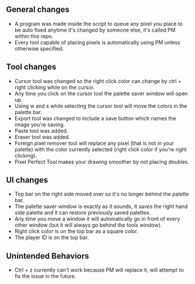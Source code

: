 ## General changes

* A program was made inside the script to queue any pixel you place to be auto fixed anytime it's changed by someone else, it's called PM within this repo.
* Every tool capable of placing pixels is automatically using PM unless otherwise specified.

## Tool changes

* Cursor tool was changed so the right click color can change by ctrl + right clicking while on the cursor.
* Any time you click on the cursor tool the palette saver window will open up.
* Using w and s while selecting the cursor tool will move the colors in the palette bar.
* Export tool was changed to include a save button which names the image you're saving.
* Paste tool was added.
* Eraser tool was added.
* Foreign pixel remover tool will replace any pixel (that is not in your palette) with the color currently selected (right click color if you're right clicking).
* Pixel Perfect Tool makes your drawing smoother by not placing doubles.

## UI changes

* Top bar on the right side moved over so it's no longer behind the palette bar.
* The palette saver window is exactly as it sounds, it saves the right hand side palette and it can restore previously saved palettes.
* Any time you move a window it will automatically go in front of every other window (but it will always go behind the tools window).
* Right click color is on the top bar as a square color.
* The player ID is on the top bar.

## Unintended Behaviors

* Ctrl + z currently can't work because PM will replace it, will attempt to fix the issue in the future.